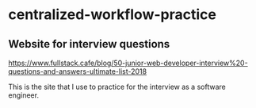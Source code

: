 # centralized-workflow-practice

## Website for interview questions
https://www.fullstack.cafe/blog/50-junior-web-developer-interview%20-questions-and-answers-ultimate-list-2018

This is the site that I use to practice for the interview as a software engineer.

